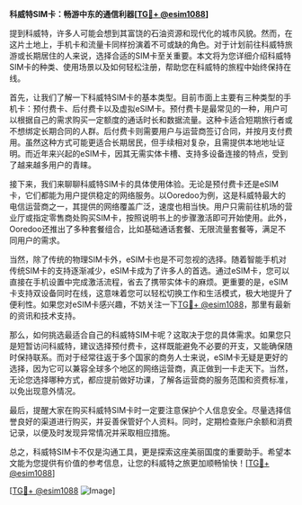 **科威特SIM卡：畅游中东的通信利器[[TG💪+ @esim1088](https://t.me/s/esim1088)]**

提到科威特，许多人可能会想到其富饶的石油资源和现代化的城市风貌。然而，在这片土地上，手机卡和流量卡同样扮演着不可或缺的角色。对于计划前往科威特旅游或长期居住的人来说，选择合适的SIM卡至关重要。本文将为您详细介绍科威特SIM卡的种类、使用场景以及如何轻松注册，帮助您在科威特的旅程中始终保持在线。

首先，让我们了解一下科威特SIM卡的基本类型。目前市面上主要有三种类型的手机卡：预付费卡、后付费卡以及虚拟eSIM卡。预付费卡是最常见的一种，用户可以根据自己的需求购买一定额度的通话时长和数据流量。这种卡适合短期旅行者或不想绑定长期合同的人群。后付费卡则需要用户与运营商签订合同，并按月支付费用。虽然这种方式可能更适合长期居民，但手续相对复杂，且需提供本地地址证明。而近年来兴起的eSIM卡，因其无需实体卡槽、支持多设备连接的特点，受到了越来越多用户的青睐。

接下来，我们来聊聊科威特SIM卡的具体使用体验。无论是预付费卡还是eSIM卡，它们都能为用户提供稳定的网络服务。以Ooredoo为例，这是科威特最大的电信运营商之一，其提供的网络覆盖广泛，速度也相当快。用户只需前往机场的营业厅或指定零售商处购买SIM卡，按照说明书上的步骤激活即可开始使用。此外，Ooredoo还推出了多种套餐组合，比如基础通话套餐、无限流量套餐等，满足不同用户的需求。

当然，除了传统的物理SIM卡外，eSIM卡也是不可忽视的选择。随着智能手机对传统SIM卡的支持逐渐减少，eSIM卡成为了许多人的首选。通过eSIM卡，您可以直接在手机设置中完成激活流程，省去了携带实体卡的麻烦。更重要的是，eSIM卡支持双设备同时在线，这意味着您可以轻松切换工作和生活模式，极大地提升了便利性。如果您对eSIM卡感兴趣，不妨关注一下[TG💪+ @esim1088](https://t.me/s/esim1088)，那里有最新的资讯和技术支持。

那么，如何挑选最适合自己的科威特SIM卡呢？这取决于您的具体需求。如果您只是短暂访问科威特，建议选择预付费卡，这样既能避免不必要的开支，又能确保随时保持联系。而对于经常往返于多个国家的商务人士来说，eSIM卡无疑是更好的选择，因为它可以兼容全球多个地区的网络运营商，真正做到一卡走天下。当然，无论您选择哪种方式，都应提前做好功课，了解各运营商的服务范围和资费标准，以免出现意外情况。

最后，提醒大家在购买科威特SIM卡时一定要注意保护个人信息安全。尽量选择信誉良好的渠道进行购买，并妥善保管好个人资料。同时，定期检查账户余额和消费记录，以便及时发现异常情况并采取相应措施。

总之，科威特SIM卡不仅是沟通工具，更是探索这座美丽国度的重要助手。希望本文能为您提供有价值的参考信息，让您的科威特之旅更加顺畅愉快！[[TG💪+ @esim1088](https://t.me/s/esim1088)] 

[[TG💪+ @esim1088](https://t.me/s/esim1088) ![Image](https://i.postimg.cc/4NQfJmqS/Snipaste-2025-05-13-00-14-12.png)]